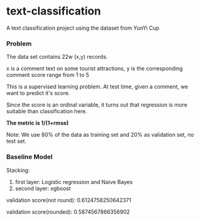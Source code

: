 # text-classification
A text classification project using the dataset from YunYi Cup

### Problem
The data set contains 22w (x,y) records.

x is a comment text on some tourist attractions, y is the corresponding comment score range from 1 to 5

This is a supervised learning problem. At test time, given a comment, we want to predict it's score.

Since the score is an ordinal variable, it turns out that regression is more suitable than classification here.

**The metric is 1/(1+rmse)**

Note: We use 80% of the data as training set and 20% as validation set, no test set.

### Baseline Model
Stacking: 
1. first layer:  Logistic regression and Naive Bayes
2. second layer: xgboost

validation score(not round): 0.6124758250642371

validation score(rounded): 0.5874567866356902
